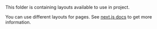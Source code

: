 This folder is containing layouts available to use in project.

You can use different layouts for pages. See [next.js docs](https://nextjs.org/docs/basic-features/layouts) to get more information.
